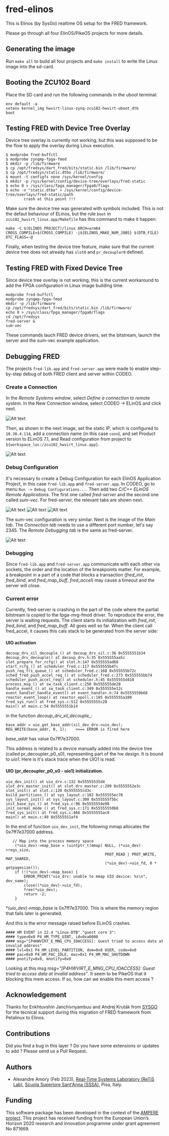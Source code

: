 # fred-elinos

This is Elinos (by SysGo) realtime OS setup for the FRED framework. 

Please go through all four ElinOS/PikeOS projects for more details.

## Generating the image

Run `make all` to build all four projects and `make install` to write the Linux image into the sd-card.

## Booting the ZCU102 Board

Place the SD card and run the following commands in the uboot terminal:

```
env default -a
setenv kernel_img hwvirt-linux-zynq-zcu102-hwvirt-uboot_dtb
boot
```

## Testing FRED with Device Tree Overlay

Device tree overlay is currently not working, but this was supposed to be the flow to apply the overlay during Linux execution. 

```
$ modprobe fred-buffctl
$ modprobe zynqmp-fpga-fmod
$ mkdir -p /lib/firmware
$ cp /opt/fredsys/dart_fred/bits/static.bin /lib/firmware/
$ cp /opt/fredsys/static.dtbo /lib/firmware/
$ mount -t configfs none /sys/kernel/config
$ mkdir -p /sys/kernel/config/device-tree/overlays/fred-static
$ echo 0 > /sys/class/fpga_manager/fpga0/flags
$ echo -n "static.dtbo" > /sys/kernel/config/device-tree/overlays/fred-static/path
        crash at this point !!! 
```

Make sure the device tree was generated with symbols included. This is not the defaut behaviour of ELinos, but the rule `boot` in `zcu102_hwvirt_linux.app/Makefile` has this command to make it happen:

```
make -C $(ELINOS_PROJECT)/linux ARCH=arm64 CROSS_COMPILE=$(CROSS_COMPILE) -j${ELINOS_MAKE_NUM_JOBS} $(DTB_FILE) DTC_FLAGS=-@
```

Finally, when testing the device tree feature, make sure that the current device tree does not already has `slot0` and `pr_decoupler0` defined.

## Testing FRED with Fixed Device Tree

Since device tree overlay is not working, this is the current workaround to add the FPGA configuration in Linux image building time.

```
modprobe fred-buffctl
modprobe zynqmp-fpga-fmod
mkdir -p /lib/firmware
cp /opt/fredsys/dart_fred/bits/static.bin /lib/firmware/
echo 0 > /sys/class/fpga_manager/fpga0/flags
cd /opt/fredsys
fred-server &
sum-vec
```

These commands lauch FRED device drivers, set the bitstream, launch the server and the sum-vec example application.

## Debugging FRED

The projects `fred-lib.app` and `fred-server.app` were made to enable step-by-step debug of both FRED client and server within CODEO.

### Create a Connection

In the *Remote Systems window*, select *Define a connection to remote system*. In the New Connection window, select CODEO -> ELinOS and click next. 

![Alt text](./images/remote-systems-window.png "Remote system window")

Then, as shown in the next image, set the static IP, which is configured to `10.30.4.114`, add a connection name (in this case `conn`), and set Product version to ELinOS 7.1, and Read configuration from project to `${workspace_loc:/zcu102_hwvirt_linux.app}`.

![Alt text](./images/remote-elinos-connection.png "Remote ELinOS connection window")


### Debug Configuration

It's necessary to create a Debug Configuration for each ElinOS Application Project, in this case `fred-lib.app` and `fred-server.app`. In CODEO, go to menu `Run -> Debug Configurations...`. Then add two *C/C++ ELinOS Remote Applications*. The first one called *fred-server* and the second one called *sum-vec*. For  fred-server, the relevant tabs are shown next. 


![Alt text](./images/fred-server-dbg-main-tab.png "fred-server Main tab")
![Alt text](./images/fred-server-dbg-connection-tab.png "fred-server Connection tab")
![Alt text](./images/fred-server-dbg-remote-dbg-tab.png "fred-server Remote Debugging tab")


The sum-vec configuration is very similar. Next is the image of the *Main tab*. The *Connection tab* needs to use a different port number, let's say 2345. The *Remote Debugging tab* is the same as fred-server.

![Alt text](./images/sum-vec-dbg-main-tab.png "sum-vec Main tab")


### Debugging

Since `fred-lib.app` and `fred-server.app` communicate with each other via sockets, the order and the location of the breakpoints matter. For example, a breakpoint in a part of a code that blocks a transaction (*fred_init*, *fred_bind*, and *fred_map_buff*, *fred_accel*) may cause a timeout and the server will close. 

### Current error

Currently, fred-server is crashing in the part of the code where the partial bitstream is copied to the fpga-mrg-fmod driver. To reproduce the error, the server is waiting requests.
The client starts its initialization with *fred_init*, *fred_bind*, and *fred_map_buff*. All goes well so far. When the client call fred_accel, it causes this cals stack to be generated from the server side:

#### UIO activation

```
decoup_drv_xil_decouple_() at decoup_drv_xil.c:36 0x5555551b34    
decoup_drv_decouple() at decoup_drv.h:35 0x555555aa5c 
slot_prepare_for_rcfg() at slot.h:147 0x555555ad68    
start_rcfg_() at scheduler_fred.c:117 0x555555b4fc    
push_req_fri_queue_() at scheduler_fred.c:168 0x555555b72c  
sched_fred_push_accel_req_() at scheduler_fred.c:273 0x555555bb74 
scheduler_push_accel_req() at scheduler.h:45 0x555555d410   
process_msg_() at sw_task_client.c:250 0x555555de20   
handle_event_() at sw_task_client.c:349 0x555555e12c  
event_handler_handle_event() at event_handler.h:74 0x5555559b68   
reactor_event_loop() at reactor_epoll.c:185 0x555555a100    
fred_sys_run() at fred_sys.c:512 0x5555555c28   
main() at main.c:54 0x5555551b14    
```

in the function *decoup_drv_xil_decouple_*:

```
base_addr = uio_get_base_addr(xil_dev_drv->uio_dev);    
REG_WRITE(base_addr, 0, 1);    <=== ERROR is fired here
```

*base_addr* has value 0x7ff7e37000.

This address is related to a device manually added into the device tree (called pr_decoupler_p0_s0), representing part of the hw design. It is bound to *uio1*. Here is it's stack trace when the UIO1 is read.

#### UIO (pr_decoupler_p0_s0 - uio1) initialization.

```
uio_dev_init() at uio_drv.c:132 0x55555535d4    
slot_drv_master_init() at slot_drv_master.c:209 0x5555552e3c      
slot_init() at slot.c:120 0x555555cd3c    
build_partitions_() at sys_layout.c:102 0x555555ec78  
sys_layout_init() at sys_layout.c:300 0x555555f5bc    
init_base_sys_() at fred_sys.c:96 0x5555554e98  
init_normal_mode_() at fred_sys.c:171 0x55555550b8    
fred_sys_init() at fred_sys.c:466 0x5555555ac8  
main() at main.c:49 0x5555551af4    
```

In the end of function `uio_dev_init`, the following mmap allocates the 0x7ff7e37000 address.

```
   // Map into the process memory space
    (*uio_dev)->map_base = (uintptr_t)mmap( NULL, (*uio_dev)->regs_size,
                                            PROT_READ | PROT_WRITE, MAP_SHARED,
                                            (*uio_dev)->uio_fd, 0 * getpagesize());
    if (!(*uio_dev)->map_base) {
        ERROR_PRINT("uio_drv: unable to mmap UIO device: %s\n", dev_name);
        close((*uio_dev)->uio_fd);
        free(*uio_dev);
        return -2;
    }
```

*(*uio_dev)->map_base* is 0x7ff7e37000. This is where the memory region that fails later is generated.

And this is the error message raised before ELinOS crashes.

```
#### HM EVENT in 22.4 "Linux-DTB"."guest core 3":
#### type=0x0 P4_HM_TYPE_UINT, id=0xa0000
#### msg="[P4HWVIRT_E_MNG_CPU_IOACCESS]: Guest tried to access data at invalid address"
#### lvl=0x1 P4_HM_LEVEL_PARTITION, dom=0x8 USER, code=0x0
#### pac=0x0 P4_HM_PAC_IDLE, mac=0x1 P4_HM_MAC_SHUTDOWN
#### pnotify=0x0, mnotify=0x0
```

Looking at this msg *msg="[P4HWVIRT_E_MNG_CPU_IOACCESS]: Guest tried to access data at invalid address"*. It seem to be PikeOS that it blocking this mem access. If so, how can we enable this mem access ?

## Acknowledgement

Thanks for Enkhtuvshin Janchivnyambuu and Andrej Kruták from [SYSGO](https://www.sysgo.com) for the tecnical support during this migration of FRED framework from Petalinux to Elinos.

## Contributions

  Did you find a bug in this layer ? Do you have some extensions or updates to add ? Please send us a Pull Request.

## Authors

 - Alexandre Amory (Feb 2023), [Real-Time Systems Laboratory (ReTiS Lab)](https://retis.santannapisa.it/), [Scuola Superiore Sant'Anna (SSSA)](https://www.santannapisa.it/), Pisa, Italy.

## Funding
 
This software package has been developed in the context of the [AMPERE project](https://ampere-euproject.eu/). This project has received funding from the European Union’s Horizon 2020 research and innovation programme under grant agreement No 871669.
